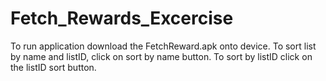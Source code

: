 # Fetch_Rewards_Excercise
To run application download the FetchReward.apk onto device. To sort list by name and listID, click on sort by name button. To sort by listID click on the listID sort button. 
